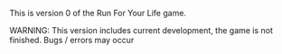 This is version 0 of the Run For Your Life game.

WARNING: This version includes current development, the game is not finished. Bugs / errors may occur
